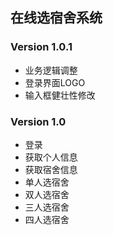 ## 在线选宿舍系统

### Version 1.0.1
- 业务逻辑调整
- 登录界面LOGO
- 输入框健壮性修改

### Version 1.0
- 登录
- 获取个人信息
- 获取宿舍信息
- 单人选宿舍
- 双人选宿舍
- 三人选宿舍
- 四人选宿舍